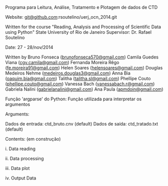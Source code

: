 
Programa para Leitura, Análise, Tratamento e Plotagem de dados de CTD  

Website: 
			git@github.com:rsoutelino/uerj_ocn_2014.git 

Written for the course "Reading, Analysis and Processing of Scientific Data using Python" 
State University of Rio de Janeiro 
Supervisor: Dr. Rafael Soutelino

   
Date: 27 - 28/nov/2014


Written by Bruno Fonseca (brunofonseca570@gmail.com)
           Camila Guedes Viana (cgv.camila@gmail.com)
           Fernanda Moreira Rêgo (fe.moreira91@gmail.com)
           Helen Soares (helensoares@gmail.com)
           Douglas Medeiros Nehme (medeiros.douglas3@gmail.com)
           Anna Bia (oaquim.bia@gmail.com)
           Talitha (talitha.sl@gmail.com)
           Phellipe Couto (phellipe.couto@gmail.com)
           Vanessa Bach (vanessabach.r@gmail.com)
           Gabriela Nalini (gabrielanalini@gmail.com)
           Ana Paula (apmdoin@gmail.com)





Função 'argparse' do Python: Função utilizada para interpretar os argumentos

Arguments:


Dados de entrada: ctd_bruto.cnv (default)
Dados de saída: ctd_tratado.txt (default)

Contents: (em construção)

i. Data reading

ii. Data processing

iii. Data plot

iv. Output Data









